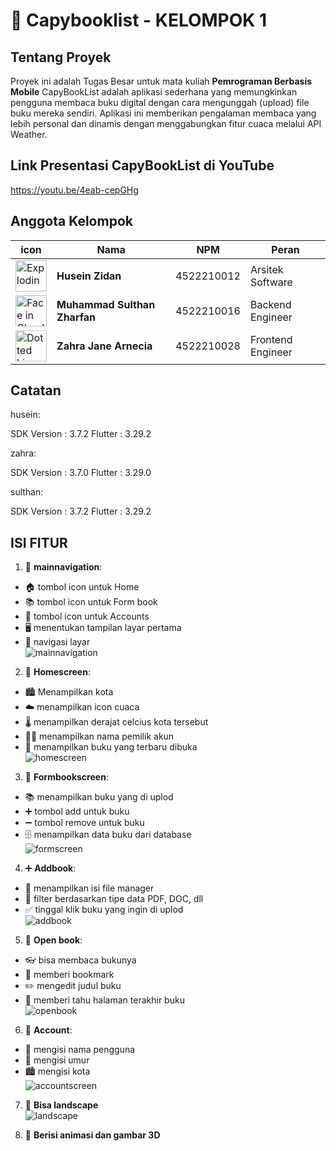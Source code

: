 # :bookmark_tabs: Capybooklist - KELOMPOK 1

## Tentang Proyek
Proyek ini adalah Tugas Besar untuk mata kuliah **Pemrograman Berbasis Mobile** CapyBookList adalah aplikasi sederhana yang memungkinkan pengguna membaca buku digital dengan cara mengunggah (upload) file buku mereka sendiri. Aplikasi ini memberikan pengalaman membaca yang lebih personal dan dinamis dengan menggabungkan fitur cuaca melalui API Weather.

## Link Presentasi CapyBookList di YouTube 
https://youtu.be/4eab-cepGHg

## Anggota Kelompok

| icon             | Nama                     | NPM          | Peran               |
|---------------------|--------------------------|--------------|---------------------|
|    <img src="https://user-images.githubusercontent.com/74038190/216649449-3f087222-10d7-4132-b128-0bb0830cdb9a.gif" alt="Exploding Head" width="50" height="50" />   | **Husein Zidan**         | 4522210012   | Arsitek Software    |
|    <img src="https://user-images.githubusercontent.com/74038190/216654095-6f6772e4-e433-4bba-9164-1ca6f463ac3f.gif" alt="Face in Clouds" width="50" height="50" />      | **Muhammad Sulthan Zharfan**| 4522210016   | Backend Engineer    |
|    <img src="https://user-images.githubusercontent.com/74038190/216655825-c639587f-6eb0-4841-b622-9f522f55d40e.gif" alt="Dotted Line Face" width="50" height="50" />     | **Zahra Jane Arnecia**   | 4522210028   | Frontend Engineer   |

## Catatan
husein:

SDK Version : 3.7.2
Flutter : 3.29.2

zahra:

SDK Version : 3.7.0
Flutter : 3.29.0

sulthan:

SDK Version : 3.7.2
Flutter : 3.29.2

## ISI FITUR
1. 🧭 **mainnavigation**:
- 🏠 tombol icon untuk Home
- 📚 tombol icon untuk Form book
- 👤 tombol icon untuk Accounts
- 🖥️ menentukan tampilan layar pertama
- 🔀 navigasi layar<br>
![mainnavigation](./screenshoot/mainnavigation.PNG)

2. 🏡 **Homescreen**:
- 🏙️ Menampilkan kota
- ☁️ menampilkan icon cuaca
- 🌡️ menampilkan derajat celcius kota tersebut
- 🙋‍♂️ menampilkan nama pemilik akun
- 📖 menampilkan buku yang terbaru dibuka<br>
![homescreen](./screenshoot/homescreen.PNG)

3. 📑 **Formbookscreen**:
- 📚 menampilkan buku yang di uplod
- ➕ tombol add untuk buku
- ➖ tombol remove untuk buku
- 🗄️ menampilkan data buku dari database<br>
![formscreen](./screenshoot/formscreen.PNG)

4. ➕ **Addbook**:
- 📁 menampilkan isi file manager
- 📄 filter berdasarkan tipe data PDF, DOC, dll
- ✅ tinggal klik buku yang ingin di uplod<br>
![addbook](./screenshoot/addbook.PNG)

5. 📖 **Open book**:
- 👓 bisa membaca bukunya
- 🔖 memberi bookmark
- ✏️ mengedit judul buku
- 📌 memberi tahu halaman terakhir buku<br>
![openbook](./screenshoot/openbook.PNG)

6. 👤 **Account**:
- 📝 mengisi nama pengguna
- 🎂 mengisi umur
- 🏙️ mengisi kota<br>
![accountscreen](./screenshoot/accountsscreen.PNG)

7. 🔄 **Bisa landscape**<br>
![landscape](./screenshoot/landscape.PNG)

9. 🎨 **Berisi animasi dan gambar 3D**
